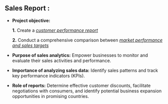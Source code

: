 ## Sales Report :


- **Project objective:** 

    **1.** Create a _[customer performance report](https://github.com/Saptarshi-Basu-28/Excel-Sales_and_Finance_Analytics/blob/main/Customer%20Performance%20Report.pdf)_ 

    **2.** Conduct a comprehensive comparison between _[market performance and sales targets]()_

- **Purpose of sales analytics:** Empower businesses to monitor and evaluate their sales activities and performance.

- **Importance of analyzing sales data:** Identify sales patterns and track key performance indicators (KPIs).

- **Role of reports:** Determine effective customer discounts, facilitate negotiations with consumers, and identify potential business expansion opportunities in promising countries.
